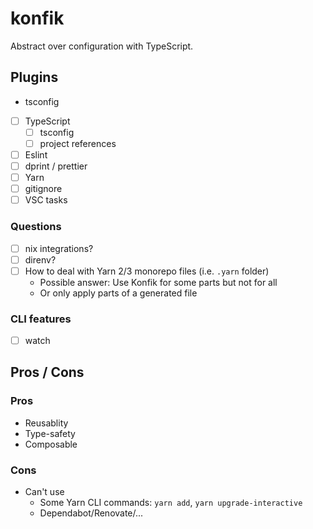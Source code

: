 # konfik

Abstract over configuration with TypeScript.

## Plugins

- tsconfig

- [ ] TypeScript
  - [ ] tsconfig
  - [ ] project references
- [ ] Eslint
- [ ] dprint / prettier
- [ ] Yarn
- [ ] gitignore
- [ ] VSC tasks

### Questions

- [ ] nix integrations?
- [ ] direnv?
- [ ] How to deal with Yarn 2/3 monorepo files (i.e. `.yarn` folder)
  - Possible answer: Use Konfik for some parts but not for all
  - Or only apply parts of a generated file

### CLI features

- [ ] watch

## Pros / Cons

### Pros

- Reusablity
- Type-safety
- Composable

### Cons

- Can't use
  - Some Yarn CLI commands: `yarn add`, `yarn upgrade-interactive`
  - Dependabot/Renovate/...
